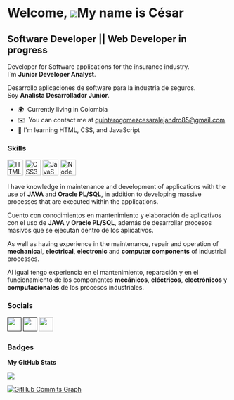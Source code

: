Welcome, ![](https://user-images.githubusercontent.com/18350557/176309783-0785949b-9127-417c-8b55-ab5a4333674e.gif)My name is César
================================================================================================================================
Software Developer || Web Developer in progress
-----------------------------------------------

Developer for Software applications for the insurance industry.  
I`m **Junior Developer Analyst**.

Desarrollo aplicaciones de software para la industria de seguros.  
Soy **Analista Desarrollador Junior**. 
  
  
* 🌍  Currently living in Colombia
* ✉️  You can contact me at [quinterogomezcesaralejandro85@gmail.com](mailto:quinterogomezcesaralejandro85@gmail.com)
* 🧠  I'm learning HTML, CSS, and JavaScript

### Skills  


<p align="left">
<a href="https://developer.mozilla.org/en-US/docs/Glossary/HTML5" target="_blank" rel="noreferrer"><img src="https://raw.githubusercontent.com/danielcranney/readme-generator/main/public/icons/skills/html5-colored.svg" width="36" height="36" alt="HTML5"/></a>
<a href="https://www.w3.org/TR/CSS/#css" target="_blank" rel="noreferrer"><img src="https://raw.githubusercontent.com/danielcranney/readme-generator/main/public/icons/skills/css3-colored.svg" width="36" height="36" alt="CSS3" /></a>
<a href="https://developer.mozilla.org/en-US/docs/Web/JavaScript" target="_blank" rel="noreferrer"><img src="https://raw.githubusercontent.com/danielcranney/readme-generator/main/public/icons/skills/javascript-colored.svg" width="36" height="36" alt="JavaScript"/></a>
<a href="https://nodejs.org/en/" target="_blank" rel="noreferrer"><img src="https://raw.githubusercontent.com/danielcranney/readme-generator/main/public/icons/skills/nodejs-colored.svg" width="36" height="36" alt="NodeJS" /></a>
</p>

I have knowledge in maintenance and development of applications with the use of **JAVA** and **Oracle PL/SQL**, in addition to developing massive processes that are executed within the applications.

Cuento con conocimientos en mantenimiento y elaboración de aplicativos con el uso de **JAVA** y **Oracle PL/SQL**, además de desarrollar procesos masivos que se ejecutan dentro de los aplicativos.

As well as having experience in the maintenance, repair and operation of **mechanical**, **electrical**, **electronic** and **computer components** of industrial processes.

Al igual tengo experiencia en el mantenimiento, reparación y en el funcionamiento de los componentes **mecánicos**, **eléctricos**, **electrónicos** y **computacionales** de los procesos industriales. 
  
### Socials

<p align="left"><a href="" target="_blank" rel="noreferrer"><img src="https://raw.githubusercontent.com/danielcranney/readme-generator/main/public/icons/socials/linkedin.svg" width="32" height="32" /></a>  <a href="" target="_blank" rel="noreferrer"><img src="https://raw.githubusercontent.com/danielcranney/readme-generator/main/public/icons/socials/twitter.svg" width="32" height="32" /></a> <a href="https://github.com/CaesarAlej24" target="_blank" rel="noreferrer"><img src="https://raw.githubusercontent.com/danielcranney/readme-generator/main/public/icons/socials/github.svg" width="32" height="32" /></a></p>

### Badges

<b>My GitHub Stats</b>

<a href="http://www.github.com/CaesarAlej24"><img src="https://github-readme-streak-stats.herokuapp.com/?user=CaesarAlej24&stroke=ffffff&background=1c1917&ring=d6d13c&fire=d6d13c&currStreakNum=ffffff&currStreakLabel=d6d13c&sideNums=ffffff&sideLabels=ffffff&dates=ffffff&hide_border=true" /></a>

<a href="http://www.github.com/CaesarAlej24"><img src="https://github-readme-activity-graph.cyclic.app/graph?username=CaesarAlej24&bg_color=1c1917&color=ffffff&line=3092bf&point=ffffff&area_color=1c1917&area=true&hide_border=true&custom_title=GitHub%20Commits%20Graph" alt="GitHub Commits Graph" /></a>

